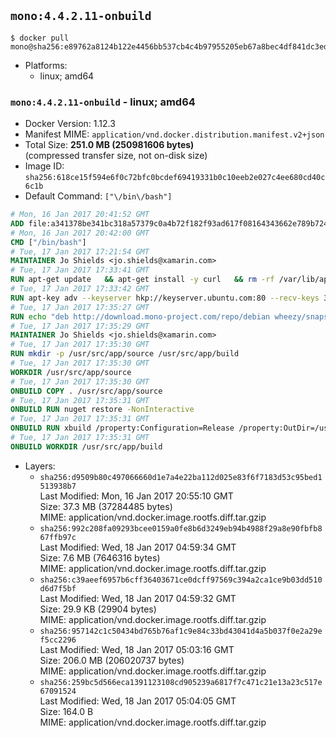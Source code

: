 ## `mono:4.4.2.11-onbuild`

```console
$ docker pull mono@sha256:e89762a8124b122e4456bb537cb4c4b97955205eb67a8bec4df841dc3ed75be3
```

-	Platforms:
	-	linux; amd64

### `mono:4.4.2.11-onbuild` - linux; amd64

-	Docker Version: 1.12.3
-	Manifest MIME: `application/vnd.docker.distribution.manifest.v2+json`
-	Total Size: **251.0 MB (250981606 bytes)**  
	(compressed transfer size, not on-disk size)
-	Image ID: `sha256:618ce15f594e6f0c72bfc0bcdef69419331b0c10eeb2e027c4ee680cd40c6c1b`
-	Default Command: `["\/bin\/bash"]`

```dockerfile
# Mon, 16 Jan 2017 20:41:52 GMT
ADD file:a341378be341bc318a57379c0a4b72f182f93ad617f08164343662e789b7244b in / 
# Mon, 16 Jan 2017 20:42:00 GMT
CMD ["/bin/bash"]
# Tue, 17 Jan 2017 17:21:54 GMT
MAINTAINER Jo Shields <jo.shields@xamarin.com>
# Tue, 17 Jan 2017 17:33:41 GMT
RUN apt-get update   && apt-get install -y curl   && rm -rf /var/lib/apt/lists/*
# Tue, 17 Jan 2017 17:33:42 GMT
RUN apt-key adv --keyserver hkp://keyserver.ubuntu.com:80 --recv-keys 3FA7E0328081BFF6A14DA29AA6A19B38D3D831EF
# Tue, 17 Jan 2017 17:35:27 GMT
RUN echo "deb http://download.mono-project.com/repo/debian wheezy/snapshots/4.4.2.11 main" > /etc/apt/sources.list.d/mono-xamarin.list   && apt-get update   && apt-get install -y binutils mono-devel ca-certificates-mono fsharp mono-vbnc nuget referenceassemblies-pcl   && rm -rf /var/lib/apt/lists/* /tmp/*
# Tue, 17 Jan 2017 17:35:29 GMT
MAINTAINER Jo Shields <jo.shields@xamarin.com>
# Tue, 17 Jan 2017 17:35:30 GMT
RUN mkdir -p /usr/src/app/source /usr/src/app/build
# Tue, 17 Jan 2017 17:35:30 GMT
WORKDIR /usr/src/app/source
# Tue, 17 Jan 2017 17:35:30 GMT
ONBUILD COPY . /usr/src/app/source
# Tue, 17 Jan 2017 17:35:31 GMT
ONBUILD RUN nuget restore -NonInteractive
# Tue, 17 Jan 2017 17:35:31 GMT
ONBUILD RUN xbuild /property:Configuration=Release /property:OutDir=/usr/src/app/build/
# Tue, 17 Jan 2017 17:35:31 GMT
ONBUILD WORKDIR /usr/src/app/build
```

-	Layers:
	-	`sha256:d9509b80c497066660d1e7a4e22ba112d025e83f6f7183d53c95bed1513938b7`  
		Last Modified: Mon, 16 Jan 2017 20:55:10 GMT  
		Size: 37.3 MB (37284485 bytes)  
		MIME: application/vnd.docker.image.rootfs.diff.tar.gzip
	-	`sha256:992c208fa09293bcee0159a0fe8b6d3249eb94b4988f29a8e90fbfb867ffb97c`  
		Last Modified: Wed, 18 Jan 2017 04:59:34 GMT  
		Size: 7.6 MB (7646316 bytes)  
		MIME: application/vnd.docker.image.rootfs.diff.tar.gzip
	-	`sha256:c39aeef6957b6cff36403671ce0dcff97569c394a2ca1ce9b03dd510d6d7f5bf`  
		Last Modified: Wed, 18 Jan 2017 04:59:32 GMT  
		Size: 29.9 KB (29904 bytes)  
		MIME: application/vnd.docker.image.rootfs.diff.tar.gzip
	-	`sha256:957142c1c50434bd765b76af1c9e84c33bd43041d4a5b037f0e2a29ef5cc2296`  
		Last Modified: Wed, 18 Jan 2017 05:03:16 GMT  
		Size: 206.0 MB (206020737 bytes)  
		MIME: application/vnd.docker.image.rootfs.diff.tar.gzip
	-	`sha256:259bc5d566eca1391123108cd905239a6817f7c471c21e13a23c517e67091524`  
		Last Modified: Wed, 18 Jan 2017 05:04:05 GMT  
		Size: 164.0 B  
		MIME: application/vnd.docker.image.rootfs.diff.tar.gzip
